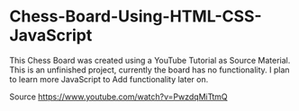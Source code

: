# Chess-Board-Using-HTML-CSS-JavaScript
This Chess Board was created using a YouTube Tutorial as Source Material. This is an unfinished project, currently the board has no functionality. I plan to learn more JavaScript to Add functionality later on.

Source https://www.youtube.com/watch?v=PwzdqMiTtmQ
